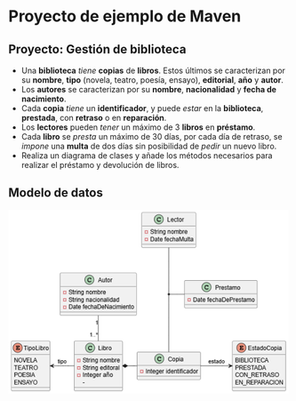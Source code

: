 # Proyecto de ejemplo de Maven 

## Proyecto: Gestión de biblioteca

- Una **biblioteca** _tiene_ **copias** de **libros**. Estos últimos se caracterizan por su **nombre**, **tipo** (novela, teatro, poesía, ensayo), **editorial**, **año** y **autor**.
- Los **autores** se caracterizan por su **nombre**, **nacionalidad** y **fecha de nacimiento**.
- Cada **copia** _tiene_ un **identificador**, y puede _estar_ en la **biblioteca**, **prestada**, con **retraso** o en **reparación**.
- Los **lectores** pueden _tener_ un máximo de 3 **libros** en **préstamo**.
- Cada **libro** se _presta_ un máximo de 30 días, por cada día de retraso, se _impone_ una **multa** de dos días sin posibilidad de _pedir_ un nuevo libro.
- Realiza un diagrama de clases y añade los métodos necesarios para realizar el préstamo y devolución de libros.

## Modelo de datos

![Modelo de datos](uml/modelo.png)
